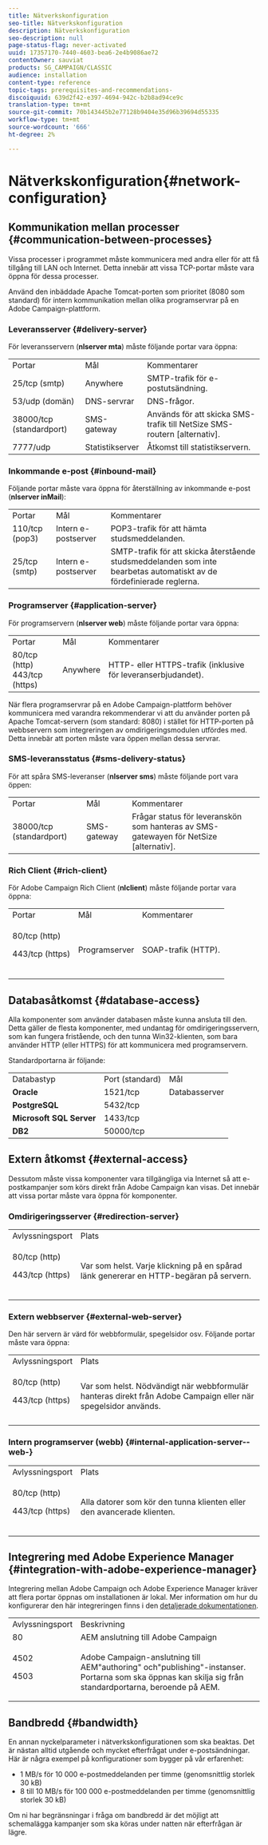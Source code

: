 ```yaml
---
title: Nätverkskonfiguration
seo-title: Nätverkskonfiguration
description: Nätverkskonfiguration
seo-description: null
page-status-flag: never-activated
uuid: 17357170-7440-4603-bea6-2e4b9086ae72
contentOwner: sauviat
products: SG_CAMPAIGN/CLASSIC
audience: installation
content-type: reference
topic-tags: prerequisites-and-recommendations-
discoiquuid: 639d2f42-e397-4694-942c-b2b8ad94ce9c
translation-type: tm+mt
source-git-commit: 70b143445b2e77128b9404e35d96b39694d55335
workflow-type: tm+mt
source-wordcount: '666'
ht-degree: 2%

---
```



# Nätverkskonfiguration{#network-configuration}

## Kommunikation mellan processer {#communication-between-processes}

Vissa processer i programmet måste kommunicera med andra eller för att få tillgång till LAN och Internet. Detta innebär att vissa TCP-portar måste vara öppna för dessa processer.

Använd den inbäddade Apache Tomcat-porten som prioritet (8080 som standard) för intern kommunikation mellan olika programservrar på en Adobe Campaign-plattform.

### Leveransserver {#delivery-server}

För leveransservern (**nlserver mta**) måste följande portar vara öppna:

<table> 
 <tbody> 
  <tr> 
   <td> Portar<br /> </td> 
   <td> Mål<br /> </td> 
   <td> Kommentarer<br /> </td> 
  </tr> 
  <tr> 
   <td> 25/tcp (smtp)<br /> </td> 
   <td> Anywhere<br /> </td> 
   <td> SMTP-trafik för e-postutsändning.<br /> </td> 
  </tr> 
  <tr> 
   <td> 53/udp (domän)<br /> </td> 
   <td> DNS-servrar<br /> </td> 
   <td> DNS-frågor.<br /> </td> 
  </tr> 
  <tr> 
   <td> 38000/tcp (standardport)<br /> </td> 
   <td> SMS-gateway<br /> </td> 
   <td> Används för att skicka SMS-trafik till NetSize SMS-routern [alternativ].<br /> </td> 
  </tr> 
  <tr> 
   <td> 7777/udp<br /> </td> 
   <td> Statistikserver<br /> </td> 
   <td> Åtkomst till statistikservern.<br /> </td> 
  </tr> 
 </tbody> 
</table>

### Inkommande e-post {#inbound-mail}

Följande portar måste vara öppna för återställning av inkommande e-post (**nlserver inMail**):

<table> 
 <tbody> 
  <tr> 
   <td> Portar<br /> </td> 
   <td> Mål<br /> </td> 
   <td> Kommentarer<br /> </td> 
  </tr> 
  <tr> 
   <td> 110/tcp (pop3)<br /> </td> 
   <td> Intern e-postserver<br /> </td> 
   <td> POP3-trafik för att hämta studsmeddelanden.<br /> </td> 
  </tr> 
  <tr> 
   <td> 25/tcp (smtp)<br /> </td> 
   <td> Intern e-postserver<br /> </td> 
   <td> SMTP-trafik för att skicka återstående studsmeddelanden som inte bearbetas automatiskt av de fördefinierade reglerna.<br /> </td> 
  </tr> 
 </tbody> 
</table>

### Programserver {#application-server}

För programservern (**nlserver web**) måste följande portar vara öppna:

<table> 
 <tbody> 
  <tr> 
   <td> Portar<br /> </td> 
   <td> Mål<br /> </td> 
   <td> Kommentarer<br /> </td> 
  </tr> 
  <tr> 
   <td> 80/tcp (http)<br /> 443/tcp (https)<br /> </td> 
   <td> Anywhere<br /> </td> 
   <td> HTTP- eller HTTPS-trafik (inklusive för leveranserbjudandet).<br /> </td> 
  </tr> 
 </tbody> 
</table>

När flera programservrar på en Adobe Campaign-plattform behöver kommunicera med varandra rekommenderar vi att du använder porten på Apache Tomcat-servern (som standard: 8080) i stället för HTTP-porten på webbservern som integreringen av omdirigeringsmodulen utfördes med. Detta innebär att porten måste vara öppen mellan dessa servrar.

### SMS-leveransstatus {#sms-delivery-status}

För att spåra SMS-leveranser (**nlserver sms**) måste följande port vara öppen:

<table> 
 <tbody> 
  <tr> 
   <td> Portar<br /> </td> 
   <td> Mål<br /> </td> 
   <td> Kommentarer<br /> </td> 
  </tr> 
  <tr> 
   <td> 38000/tcp (standardport)<br /> </td> 
   <td> SMS-gateway<br /> </td> 
   <td> Frågar status för leveranskön som hanteras av SMS-gatewayen för NetSize [alternativ].<br /> </td> 
  </tr> 
 </tbody> 
</table>

### Rich Client {#rich-client}

För Adobe Campaign Rich Client (**nlclient**) måste följande portar vara öppna:

<table> 
 <tbody> 
  <tr> 
   <td> Portar<br /> </td> 
   <td> Mål<br /> </td> 
   <td> Kommentarer<br /> </td> 
  </tr> 
  <tr> 
   <td><p> 80/tcp (http)</p><p>443/tcp (https)</p><br /> </td> 
   <td> Programserver<br /> </td> 
   <td> SOAP-trafik (HTTP).<br /> </td> 
  </tr> 
 </tbody> 
</table>

## Databasåtkomst {#database-access}

Alla komponenter som använder databasen måste kunna ansluta till den. Detta gäller de flesta komponenter, med undantag för omdirigeringsservern, som kan fungera fristående, och den tunna Win32-klienten, som bara använder HTTP (eller HTTPS) för att kommunicera med programservern.

Standardportarna är följande:

<table> 
 <tbody> 
  <tr> 
   <td> Databastyp<br /> </td> 
   <td> Port (standard)<br /> </td> 
   <td> Mål<br /> </td> 
  </tr> 
  <tr> 
   <td> <strong>Oracle</strong><br /> </td> 
   <td> 1521/tcp<br /> </td> 
   <td> Databasserver<br /> </td> 
  </tr> 
  <tr> 
   <td> <strong>PostgreSQL</strong><br /> </td> 
   <td> 5432/tcp<br /> </td> 
  </tr> 
  <tr> 
   <td> <strong>Microsoft SQL Server</strong><br /> </td> 
   <td> 1433/tcp<br /> </td> 
  </tr> 
  <tr> 
   <td> <strong>DB2</strong><br /> </td> 
   <td> 50000/tcp<br /> </td> 
  </tr> 
 </tbody> 
</table>

## Extern åtkomst {#external-access}

Dessutom måste vissa komponenter vara tillgängliga via Internet så att e-postkampanjer som körs direkt från Adobe Campaign kan visas. Det innebär att vissa portar måste vara öppna för komponenter.

### Omdirigeringsserver {#redirection-server}

<table> 
 <tbody> 
  <tr> 
   <td> Avlyssningsport<br /> </td> 
   <td> Plats<br /> </td> 
  </tr> 
  <tr> 
   <td><p> 80/tcp (http)</p><p> 443/tcp (https)</p><br /> </td> 
   <td> Var som helst. Varje klickning på en spårad länk genererar en HTTP-begäran på servern.<br /> </td> 
  </tr> 
 </tbody> 
</table>

### Extern webbserver {#external-web-server}

Den här servern är värd för webbformulär, spegelsidor osv. Följande portar måste vara öppna:

<table> 
 <tbody> 
  <tr> 
   <td> Avlyssningsport<br /> </td> 
   <td> Plats<br /> </td> 
  </tr> 
  <tr> 
   <td><p> 80/tcp (http)</p><p> 443/tcp (https)</p><br /> </td> 
   <td> Var som helst. Nödvändigt när webbformulär hanteras direkt från Adobe Campaign eller när spegelsidor används.<br /> </td> 
  </tr> 
 </tbody> 
</table>

### Intern programserver (webb) {#internal-application-server--web-}

<table> 
 <tbody> 
  <tr> 
   <td> Avlyssningsport<br /> </td> 
   <td> Plats<br /> </td> 
  </tr> 
  <tr> 
   <td><p> 80/tcp (http)</p><p> 443/tcp (https)</p><br /> </td> 
   <td> Alla datorer som kör den tunna klienten eller den avancerade klienten.<br /> </td> 
  </tr> 
 </tbody> 
</table>

## Integrering med Adobe Experience Manager {#integration-with-adobe-experience-manager}

Integrering mellan Adobe Campaign och Adobe Experience Manager kräver att flera portar öppnas om installationen är lokal. Mer information om hur du konfigurerar den här integreringen finns i den [detaljerade dokumentationen](../../integrations/using/about-adobe-experience-manager.md).

<table> 
 <tbody> 
  <tr> 
   <td> Avlyssningsport<br /> </td> 
   <td> Beskrivning<br /> </td> 
  </tr> 
  <tr> 
   <td> 80<br /> </td> 
   <td> AEM anslutning till Adobe Campaign<br /> </td> 
  </tr> 
  <tr> 
   <td><p> 4502</p><p> 4503</p><br /> </td> 
   <td> Adobe Campaign-anslutning till AEM"authoring" och"publishing"-instanser. Portarna som ska öppnas kan skilja sig från standardportarna, beroende på AEM.<br /> </td> 
  </tr> 
 </tbody> 
</table>

## Bandbredd {#bandwidth}

En annan nyckelparameter i nätverkskonfigurationen som ska beaktas. Det är nästan alltid utgående och mycket efterfrågat under e-postsändningar. Här är några exempel på konfigurationer som bygger på vår erfarenhet:

* 1 MB/s för 10 000 e-postmeddelanden per timme (genomsnittlig storlek 30 kB)
* 8 till 10 MB/s för 100 000 e-postmeddelanden per timme (genomsnittlig storlek 30 kB)

Om ni har begränsningar i fråga om bandbredd är det möjligt att schemalägga kampanjer som ska köras under natten när efterfrågan är lägre.
